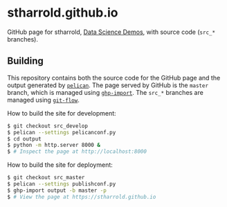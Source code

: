 # stharrold.github.io

GitHub page for stharrold, [Data Science Demos](https://stharrold.github.io), with source code (`src_*` branches).  

## Building

This repository contains both the source code for the GitHub page and the output generated by [`pelican`](http://blog.getpelican.com/). The page served by GitHub is the `master` branch, which is managed using [`ghp-import`](https://pypi.python.org/pypi/ghp-import). The `src_*` branches are managed using [`git-flow`](https://github.com/nvie/gitflow).

How to build the site for development:
```bash
$ git checkout src_develop
$ pelican --settings pelicanconf.py
$ cd output
$ python -m http.server 8000 &
$ # Inspect the page at http://localhost:8000
```

How to build the site for deployment:
```bash
$ git checkout src_master
$ pelican --settings publishconf.py
$ ghp-import output -b master -p
$ # View the page at https://stharrold.github.io
```

